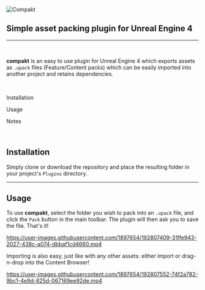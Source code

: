 ![Compakt](https://i.imgur.com/8cRTkgd.png)
## Simple asset packing plugin for Unreal Engine 4
___

&nbsp;

**compakt** is an easy to use plugin for Unreal Engine 4 which exports assets as `.upack` files (Feature/Content packs) which can be easily imported into another project and retains dependencies.

&nbsp;

Installation

Usage

Notes


&nbsp;

## Installation

Simply clone or download the repository and place the resulting folder in your project's `Plugins` directory.
___
## Usage

To use **compakt**, select the folder you wish to pack into an `.upack` file, and click the `Pack` button in the main toolbar. The plugin will then ask you to save the file. That's it!

https://user-images.githubusercontent.com/1897654/192807409-31ffe943-2027-438c-a074-dbbaf1cd4660.mp4

Importing is also easy, just like with any other assets: either import or drag-n-drop into the Content Browser!

https://user-images.githubusercontent.com/1897654/192807552-74f2a782-9bc1-4e9d-825d-067169ee92de.mp4




